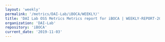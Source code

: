 ```yaml
---
layout: 'weekly'
permalink: '/metrics/DAI-Lab/iBOCA/WEEKLY/'
title: 'DAI Lab OSS Metrics Metrics report for iBOCA | WEEKLY-REPORT-2019-11-03'
organization: 'DAI-Lab'
repository: 'iBOCA'
current_date: '2019-11-03'
---
```


